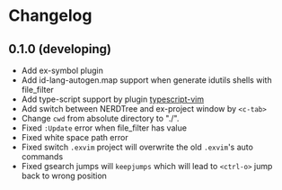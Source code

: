 # Changelog

## 0.1.0 (developing)

- Add ex-symbol plugin
- Add id-lang-autogen.map support when generate idutils shells with file_filter
- Add type-script support by plugin [typescript-vim](https://github.com/leafgarland/typescript-vim)
- Add switch between NERDTree and ex-project window by `<c-tab>`
- Change `cwd` from absolute directory to "./".
- Fixed `:Update` error when file_filter has value
- Fixed white space path error
- Fixed switch `.exvim` project will overwrite the old `.exvim`'s auto commands
- Fixed gsearch jumps will `keepjumps` which will lead to `<ctrl-o>` jump back to wrong position

